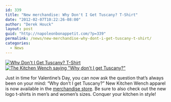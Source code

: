 ```yaml
---
id: 339
title: "New merchandise: Why Don't I Get Tuscany? T-Shirt"
date: "2012-02-07T10:22:26-08:00"
author: "Derek Houck"
layout: post
guid: "http://napoleonbonappetit.com/?p=339"
permalink: /news/new-merchandise-why-dont-i-get-tuscany-t-shirt/
categories:
  - News
---
```


[![Why Don't I Get Tuscany? T-Shirt](http://napoleonbonappetit.com/wordpress/wp-content/uploads/2012/02/615438443v3_480x480_Front_Color-CaribbeanBlue.jpg "Why Don't I Get Tuscany? T-Shirt")](http://www.cafepress.com/napoleonbonappetit.615438443)[![The Kitchen Wench saying "Why don't I get Tuscany?"](http://napoleonbonappetit.com/wordpress/wp-content/uploads/2012/02/Wench-Shirt-247x300.jpg "Why Don't I Get Tuscany? Design")](http://www.cafepress.com/napoleonbonappetit)

Just in time for Valentine’s Day, you can now ask the question that’s always been on your mind: “Why don’t I get Tuscany?” New Kitchen Wench apparel is now available in the [merchandise store](http://www.cafepress.com/napoleonbonappetit "CafePress store"). Be sure to also check out the new logo t-shirts in men’s and women’s sizes. Conquer your kitchen in style!
